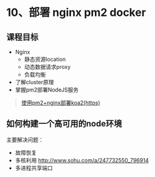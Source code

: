 # 10、部署 nginx pm2 docker

## 课程目标
- Nginx
    - 静态资源location
    - 动态数据请求proxy
    - 负载均衡
- 了解cluster原理
- 掌握pm2部署NodeJS服务

> [使用pm2+nginx部署koa2(https)](https://www.zhaofinger.com/detail/5)

## 如何构建一个高可用的node环境

主要解决问题：
- 故障恢复
- 多核利用 http://www.sohu.com/a/247732550_796914
- 多进程共享端口




